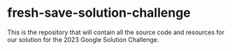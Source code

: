 # fresh-save-solution-challenge
This is the repository that will contain all the source code and resources for our solution for the 2023 Google Solution Challenge.
